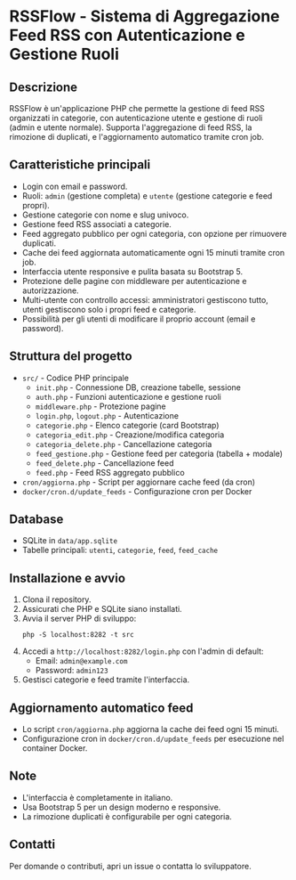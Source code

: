 # RSSFlow - Sistema di Aggregazione Feed RSS con Autenticazione e Gestione Ruoli

## Descrizione
RSSFlow è un'applicazione PHP che permette la gestione di feed RSS organizzati in categorie, con autenticazione utente e gestione di ruoli (admin e utente normale). Supporta l'aggregazione di feed RSS, la rimozione di duplicati, e l'aggiornamento automatico tramite cron job.

## Caratteristiche principali
- Login con email e password.
- Ruoli: `admin` (gestione completa) e `utente` (gestione categorie e feed propri).
- Gestione categorie con nome e slug univoco.
- Gestione feed RSS associati a categorie.
- Feed aggregato pubblico per ogni categoria, con opzione per rimuovere duplicati.
- Cache dei feed aggiornata automaticamente ogni 15 minuti tramite cron job.
- Interfaccia utente responsive e pulita basata su Bootstrap 5.
- Protezione delle pagine con middleware per autenticazione e autorizzazione.
- Multi-utente con controllo accessi: amministratori gestiscono tutto, utenti gestiscono solo i propri feed e categorie.
- Possibilità per gli utenti di modificare il proprio account (email e password).

## Struttura del progetto
- `src/` - Codice PHP principale
  - `init.php` - Connessione DB, creazione tabelle, sessione
  - `auth.php` - Funzioni autenticazione e gestione ruoli
  - `middleware.php` - Protezione pagine
  - `login.php`, `logout.php` - Autenticazione
  - `categorie.php` - Elenco categorie (card Bootstrap)
  - `categoria_edit.php` - Creazione/modifica categoria
  - `categoria_delete.php` - Cancellazione categoria
  - `feed_gestione.php` - Gestione feed per categoria (tabella + modale)
  - `feed_delete.php` - Cancellazione feed
  - `feed.php` - Feed RSS aggregato pubblico
- `cron/aggiorna.php` - Script per aggiornare cache feed (da cron)
- `docker/cron.d/update_feeds` - Configurazione cron per Docker

## Database
- SQLite in `data/app.sqlite`
- Tabelle principali: `utenti`, `categorie`, `feed`, `feed_cache`

## Installazione e avvio
1. Clona il repository.
2. Assicurati che PHP e SQLite siano installati.
3. Avvia il server PHP di sviluppo:
   ```
   php -S localhost:8282 -t src
   ```
4. Accedi a `http://localhost:8282/login.php` con l'admin di default:
   - Email: `admin@example.com`
   - Password: `admin123`
5. Gestisci categorie e feed tramite l'interfaccia.

## Aggiornamento automatico feed
- Lo script `cron/aggiorna.php` aggiorna la cache dei feed ogni 15 minuti.
- Configurazione cron in `docker/cron.d/update_feeds` per esecuzione nel container Docker.

## Note
- L'interfaccia è completamente in italiano.
- Usa Bootstrap 5 per un design moderno e responsive.
- La rimozione duplicati è configurabile per ogni categoria.

## Contatti
Per domande o contributi, apri un issue o contatta lo sviluppatore.
